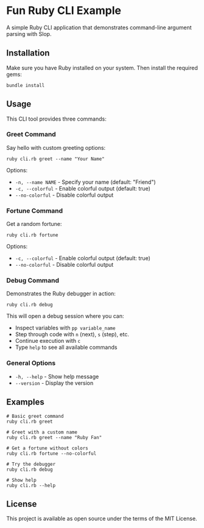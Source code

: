 # Fun Ruby CLI Example

A simple Ruby CLI application that demonstrates command-line argument parsing with Slop.

## Installation

Make sure you have Ruby installed on your system. Then install the required gems:

```
bundle install
```

## Usage

This CLI tool provides three commands:

### Greet Command

Say hello with custom greeting options:

```
ruby cli.rb greet --name "Your Name"
```

Options:
- `-n, --name NAME` - Specify your name (default: "Friend")
- `-c, --colorful` - Enable colorful output (default: true)
- `--no-colorful` - Disable colorful output

### Fortune Command

Get a random fortune:

```
ruby cli.rb fortune
```

Options:
- `-c, --colorful` - Enable colorful output (default: true)
- `--no-colorful` - Disable colorful output

### Debug Command

Demonstrates the Ruby debugger in action:

```
ruby cli.rb debug
```

This will open a debug session where you can:
- Inspect variables with `pp variable_name`
- Step through code with `n` (next), `s` (step), etc.
- Continue execution with `c`
- Type `help` to see all available commands

### General Options

- `-h, --help` - Show help message
- `--version` - Display the version

## Examples

```
# Basic greet command
ruby cli.rb greet

# Greet with a custom name
ruby cli.rb greet --name "Ruby Fan"

# Get a fortune without colors
ruby cli.rb fortune --no-colorful

# Try the debugger
ruby cli.rb debug

# Show help
ruby cli.rb --help
```

## License

This project is available as open source under the terms of the MIT License.